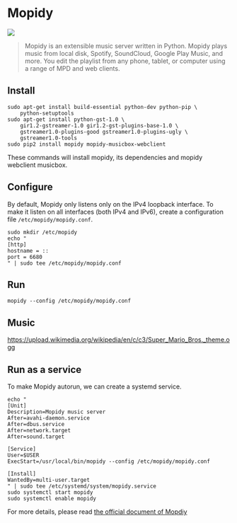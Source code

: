 # Mopidy

![](https://github.com/pimusicbox/mopidy-musicbox-webclient/raw/develop/screenshots/overview.png)

>Mopidy is an extensible music server written in Python.
Mopidy plays music from local disk, Spotify, SoundCloud, Google Play Music, and more. 
You edit the playlist from any phone, tablet, or computer using a range of MPD and web clients.



## Install
```shell
sudo apt-get install build-essential python-dev python-pip \
    python-setuptools
sudo apt-get install python-gst-1.0 \
    gir1.2-gstreamer-1.0 gir1.2-gst-plugins-base-1.0 \
    gstreamer1.0-plugins-good gstreamer1.0-plugins-ugly \
    gstreamer1.0-tools
sudo pip2 install mopidy mopidy-musicbox-webclient
```

These commands will install mopidy, its dependencies and mopidy webclient musicbox.

## Configure
By default, Mopidy only listens only on the IPv4 loopback interface.
To make it listen on all interfaces (both IPv4 and IPv6), create a 
configuration file `/etc/mopidy/mopidy.conf`.

```shell
sudo mkdir /etc/mopidy
echo "
[http]
hostname = ::
port = 6680
" | sudo tee /etc/mopidy/mopidy.conf
```

## Run
```shell
mopidy --config /etc/mopidy/mopidy.conf
```

## Music

https://upload.wikimedia.org/wikipedia/en/c/c3/Super_Mario_Bros._theme.ogg



## Run as a service
To make Mopidy autorun, we can create a systemd service.

```
echo "
[Unit]
Description=Mopidy music server
After=avahi-daemon.service
After=dbus.service
After=network.target
After=sound.target

[Service]
User=$USER
ExecStart=/usr/local/bin/mopidy --config /etc/mopidy/mopidy.conf

[Install]
WantedBy=multi-user.target
" | sudo tee /etc/systemd/system/mopidy.service
sudo systemctl start mopidy
sudo systemctl enable mopidy
```

For more details, please read [the official document of Mopdiy](https://docs.mopidy.com/en/latest/)
